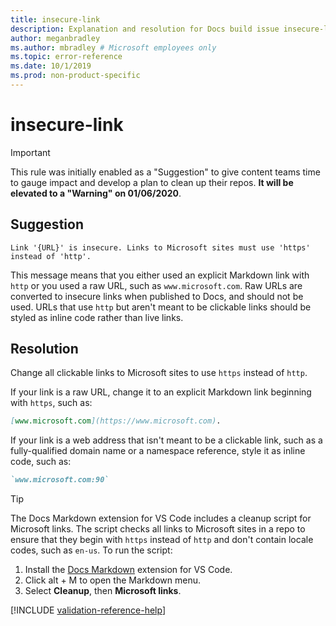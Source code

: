 ```yaml
---
title: insecure-link
description: Explanation and resolution for Docs build issue insecure-link
author: meganbradley
ms.author: mbradley # Microsoft employees only
ms.topic: error-reference
ms.date: 10/1/2019
ms.prod: non-product-specific
---
```

# insecure-link

> [!IMPORTANT]
> This rule was initially enabled as a "Suggestion" to give content teams time to gauge impact and develop a plan to clean up their repos. **It will be elevated to a "Warning" on 01/06/2020**.

## Suggestion

`Link '{URL}' is insecure. Links to Microsoft sites must use 'https' instead of 'http'.`

This message means that you either used an explicit Markdown link with `http` or you used a raw URL, such as `www.microsoft.com`. Raw URLs are converted to insecure links when published to Docs, and should not be used. URLs that use `http` but aren't meant to be clickable links should be styled as inline code rather than live links.

## Resolution

Change all clickable links to Microsoft sites to use `https` instead of `http`.

If your link is a raw URL, change it to an explicit Markdown link beginning with `https`, such as:

```md
[www.microsoft.com](https://www.microsoft.com).
```

If your link is a web address that isn't meant to be a clickable link, such as a fully-qualified domain name or a namespace reference, style it as inline code, such as:

```md
`www.microsoft.com:90`
```

> [!TIP]
> The Docs Markdown extension for VS Code includes a cleanup script for Microsoft links. The script checks all links to Microsoft sites in a repo to ensure that they begin with `https` instead of `http` and don't contain locale codes, such as `en-us`. To run the script:
>
> 1. Install the [Docs Markdown](https://marketplace.visualstudio.com/items?itemName=docsmsft.docs-markdown) extension for VS Code.
> 1. Click alt + M to open the Markdown menu.
> 1. Select **Cleanup**, then **Microsoft links**.

<!--make sure to add this file to your includes folder and verify the path-->
[!INCLUDE [validation-reference-help](includes/validation-reference-help.md)]
